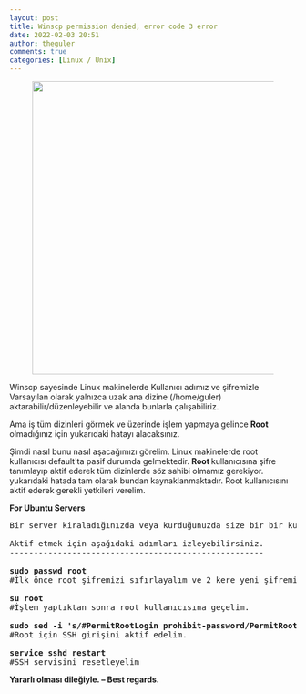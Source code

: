 ```yaml
---
layout: post
title: Winscp permission denied, error code 3 error
date: 2022-02-03 20:51
author: theguler
comments: true
categories: [Linux / Unix]
---
```

<!-- wp:image {"id":1306,"width":"514px","height":"auto","aspectRatio":"2.0229508196721313","sizeSlug":"large","linkDestination":"none"} -->
<figure class="wp-block-image size-large is-resized"><img src="https://farukguler.com/assets/post_images/scp.png?w=464" alt="" class="wp-image-1306" style="aspect-ratio:2.0229508196721313;width:514px;height:auto" /></figure>
<!-- /wp:image -->

<!-- wp:paragraph -->
<p>Winscp sayesinde Linux makinelerde Kullanıcı adımız ve şifremizle  Varsayılan olarak yalnızca uzak ana dizine (/home/guler) aktarabilir/düzenleyebilir ve alanda bunlarla çalışabiliriz.</p>
<!-- /wp:paragraph -->

<!-- wp:paragraph -->
<p>Ama iş tüm dizinleri görmek ve üzerinde işlem yapmaya gelince <strong>Root </strong>olmadığınız için yukarıdaki hatayı alacaksınız. </p>
<!-- /wp:paragraph -->

<!-- wp:paragraph -->
<p>Şimdi nasıl bunu nasıl aşacağımızı görelim. Linux makinelerde root kullanıcısı default'ta pasif durumda gelmektedir. <strong>Root </strong>kullanıcısına şifre tanımlayıp aktif ederek tüm dizinlerde söz sahibi olmamız gerekiyor. yukarıdaki hatada tam olarak bundan kaynaklanmaktadır. Root kullanıcısını aktif ederek gerekli yetkileri verelim.</p>
<!-- /wp:paragraph -->

<!-- wp:paragraph -->
<p><strong>For Ubuntu Servers</strong></p>
<!-- /wp:paragraph -->

<!-- wp:preformatted -->
<pre id="block-212c4770-1090-40f9-a3aa-882bb19bd474" class="wp-block-preformatted">Bir server kiraladığınızda veya kurduğunuzda size bir bir kullanıcı oluşturur sonrasında ssh üzerinden işlem yapmak için root kullanıcını aktif etmeniz gerekir. <br><br>Aktif etmek için aşağıdaki adımları izleyebilirsiniz.<br>-----------------------------------------------------<br><br><strong>sudo passwd root</strong><br>#İlk önce root şifremizi sıfırlayalım ve 2 kere yeni şifremizi girelim.<br><br><strong>su root</strong><br>#İşlem yaptıktan sonra root kullanıcısına geçelim.<br><br><strong>sudo sed -i 's/#PermitRootLogin prohibit-password/PermitRootLogin yes/' /etc/ssh/sshd_config</strong><br>#Root için SSH girişini aktif edelim.<br><br><strong>service sshd restart</strong><br>#SSH servisini resetleyelim</pre>
<!-- /wp:preformatted -->

<!-- wp:paragraph -->
<p id="yararli-olmasi-dilegiyle-best-regards"><strong>Yararlı olması dileğiyle. – Best regards.</strong></p>
<!-- /wp:paragraph -->
